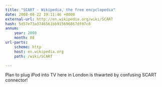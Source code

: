 ```yaml
---
title: "SCART - Wikipedia, the free encyclopedia"
date: 2008-08-22 19:11:46 +0000
external-url: http://en.wikipedia.org/wiki/SCART
hash: 5d57e73a3746561bb915696867df07c0
annum:
    year: 2008
    month: 08
url-parts:
    scheme: http
    host: en.wikipedia.org
    path: /wiki/SCART

---
```


Plan to plug iPod into TV here in London is thwarted by confusing SCART connector! 
